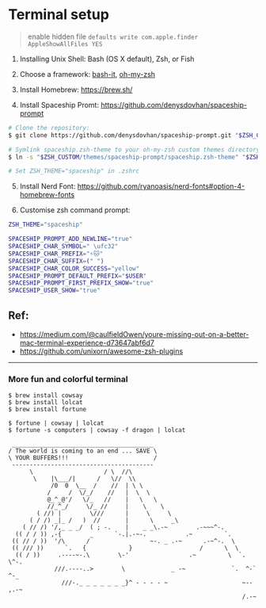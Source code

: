 # Terminal setup

> enable hidden file 
> `defaults write com.apple.finder AppleShowAllFiles YES`

1. Installing Unix Shell: Bash (OS X default), Zsh, or Fish

2. Choose a framework: [bash-it](https://github.com/Bash-it/bash-it), [oh-my-zsh](https://github.com/robbyrussell/oh-my-zsh)

3. Install Homebrew: https://brew.sh/

4. Install Spaceship Promt: https://github.com/denysdovhan/spaceship-prompt

```sh
# Clone the repository:
$ git clone https://github.com/denysdovhan/spaceship-prompt.git "$ZSH_CUSTOM/themes/spaceship-prompt"

# Symlink spaceship.zsh-theme to your oh-my-zsh custom themes directory:
$ ln -s "$ZSH_CUSTOM/themes/spaceship-prompt/spaceship.zsh-theme" "$ZSH_CUSTOM/themes/spaceship.zsh-theme"

# Set ZSH_THEME="spaceship" in .zshrc
```

5. Install Nerd Font:
https://github.com/ryanoasis/nerd-fonts#option-4-homebrew-fonts

6. Customise zsh command prompt:

```sh
ZSH_THEME="spaceship"

SPACESHIP_PROMPT_ADD_NEWLINE="true"
SPACESHIP_CHAR_SYMBOL=" \ufc32"
SPACESHIP_CHAR_PREFIX="⚡️🐱"
SPACESHIP_CHAR_SUFFIX=(" ")
SPACESHIP_CHAR_COLOR_SUCCESS="yellow"
SPACESHIP_PROMPT_DEFAULT_PREFIX="$USER"
SPACESHIP_PROMPT_FIRST_PREFIX_SHOW="true"
SPACESHIP_USER_SHOW="true"
```

## Ref:
* https://medium.com/@caulfieldOwen/youre-missing-out-on-a-better-mac-terminal-experience-d73647abf6d7
* https://github.com/unixorn/awesome-zsh-plugins

----

### More fun and colorful terminal

```
$ brew install cowsay
$ brew install lolcat
$ brew install fortune

$ fortune | cowsay | lolcat
$ fortune -s computers | cowsay -f dragon | lolcat
```

```
 ________________________________________
/ The world is coming to an end ... SAVE \
\ YOUR BUFFERS!!!                        /
 ----------------------------------------
      \                    / \  //\
       \    |\___/|      /   \//  \\
            /0  0  \__  /    //  | \ \
           /     /  \/_/    //   |  \  \
           @_^_@'/   \/_   //    |   \   \
           //_^_/     \/_ //     |    \    \
        ( //) |        \///      |     \     \
      ( / /) _|_ /   )  //       |      \     _\
    ( // /) '/,_ _ _/  ( ; -.    |    _ _\.-~        .-~~~^-.
  (( / / )) ,-{        _      `-.|.-~-.           .~         `.
 (( // / ))  '/\      /                 ~-. _ .-~      .-~^-.  \
 (( /// ))      `.   {            }                   /      \  \
  (( / ))     .----~-.\        \-'                 .~         \  `. \^-.
             ///.----..>        \             _ -~             `.  ^-`  ^-_
               ///-._ _ _ _ _ _ _}^ - - - - ~                     ~-- ,.-~
                                                                  /.-~

```
